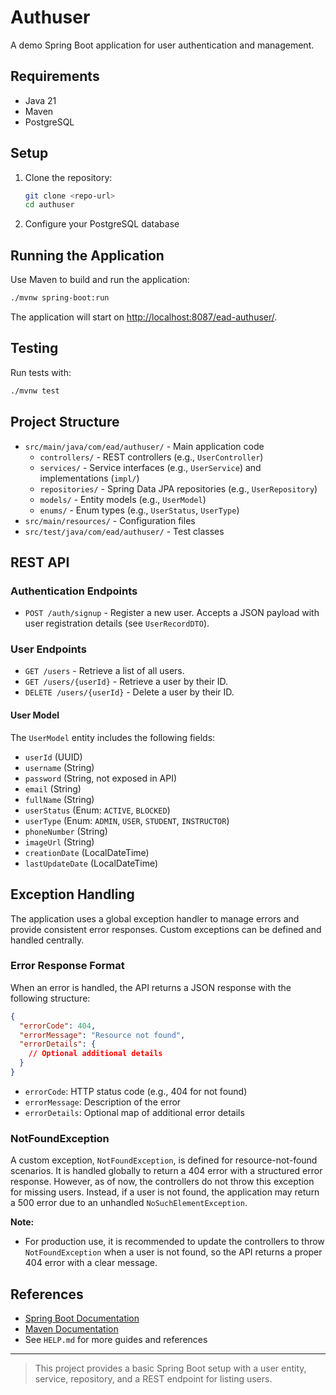 # Authuser

A demo Spring Boot application for user authentication and management.

## Requirements
- Java 21
- Maven
- PostgreSQL

## Setup
1. Clone the repository:
   ```bash
   git clone <repo-url>
   cd authuser
   ```
2. Configure your PostgreSQL database

## Running the Application
Use Maven to build and run the application:
```bash
./mvnw spring-boot:run
```
The application will start on [http://localhost:8087/ead-authuser/](http://localhost:8087/ead-authuser/).

## Testing
Run tests with:
```bash
./mvnw test
```

## Project Structure
- `src/main/java/com/ead/authuser/` - Main application code
  - `controllers/` - REST controllers (e.g., `UserController`)
  - `services/` - Service interfaces (e.g., `UserService`) and implementations (`impl/`)
  - `repositories/` - Spring Data JPA repositories (e.g., `UserRepository`)
  - `models/` - Entity models (e.g., `UserModel`)
  - `enums/` - Enum types (e.g., `UserStatus`, `UserType`)
- `src/main/resources/` - Configuration files
- `src/test/java/com/ead/authuser/` - Test classes

## REST API
### Authentication Endpoints
- `POST /auth/signup` - Register a new user. Accepts a JSON payload with user registration details (see `UserRecordDTO`).

### User Endpoints
- `GET /users` - Retrieve a list of all users.
- `GET /users/{userId}` - Retrieve a user by their ID.
- `DELETE /users/{userId}` - Delete a user by their ID.

#### User Model
The `UserModel` entity includes the following fields:
- `userId` (UUID)
- `username` (String)
- `password` (String, not exposed in API)
- `email` (String)
- `fullName` (String)
- `userStatus` (Enum: `ACTIVE`, `BLOCKED`)
- `userType` (Enum: `ADMIN`, `USER`, `STUDENT`, `INSTRUCTOR`)
- `phoneNumber` (String)
- `imageUrl` (String)
- `creationDate` (LocalDateTime)
- `lastUpdateDate` (LocalDateTime)

## Exception Handling

The application uses a global exception handler to manage errors and provide consistent error responses. Custom exceptions can be defined and handled centrally.

### Error Response Format
When an error is handled, the API returns a JSON response with the following structure:

```json
{
  "errorCode": 404,
  "errorMessage": "Resource not found",
  "errorDetails": {
    // Optional additional details
  }
}
```
- `errorCode`: HTTP status code (e.g., 404 for not found)
- `errorMessage`: Description of the error
- `errorDetails`: Optional map of additional error details

### NotFoundException
A custom exception, `NotFoundException`, is defined for resource-not-found scenarios. It is handled globally to return a 404 error with a structured error response. However, as of now, the controllers do not throw this exception for missing users. Instead, if a user is not found, the application may return a 500 error due to an unhandled `NoSuchElementException`.

**Note:**
- For production use, it is recommended to update the controllers to throw `NotFoundException` when a user is not found, so the API returns a proper 404 error with a clear message.

## References
- [Spring Boot Documentation](https://spring.io/projects/spring-boot)
- [Maven Documentation](https://maven.apache.org/)
- See `HELP.md` for more guides and references

---

> This project provides a basic Spring Boot setup with a user entity, service, repository, and a REST endpoint for listing users.
